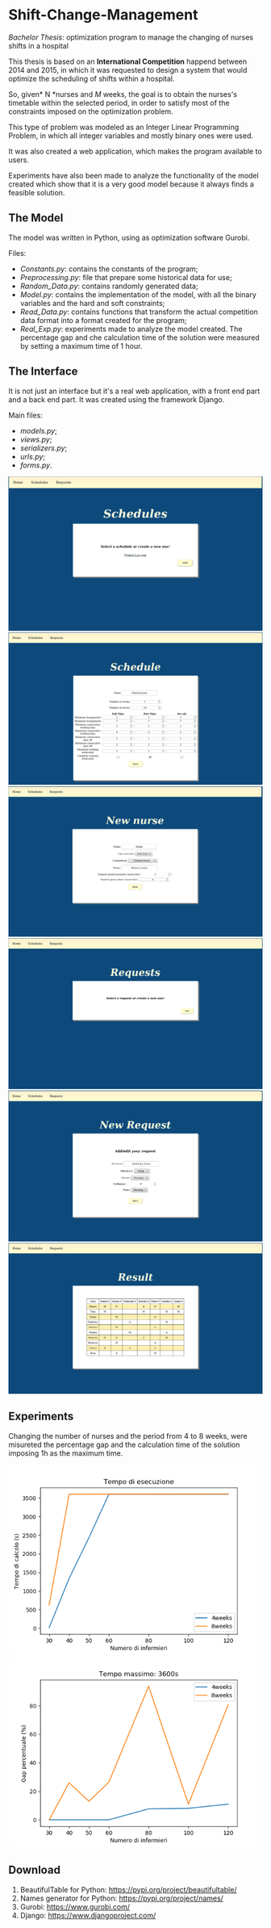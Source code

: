 # Shift-Change-Management
*Bachelor Thesis*: optimization program to manage the changing of nurses shifts in a hospital

This thesis is based on an **International Competition** happend between 2014 and 2015, in which it was requested to design a system that would optimize the scheduling of shifts within a hospital.

So, given* N *nurses and  *M* weeks, the goal is to obtain the nurses's timetable within the selected period, in order to satisfy most of the constraints imposed on the optimization problem.

This type of problem was modeled as an Integer Linear Programming Problem, in which all integer variables and mostly binary ones were used.

It was also created a web application, which makes the program available to users.

Experiments have also been made to analyze the functionality of the model created which show that it is a very good model because it always finds a feasible solution.

## The Model

The model was written in Python, using as optimization software Gurobi.

Files:
- *Constants.py*: contains the constants of the program;
- *Preprocessing.py*: file that prepare some historical data for use;
- *Random_Data.py*: contains randomly generated data;
- *Model.py*: contains the implementation of the model, with all the binary variables and the hard and soft constraints;
- *Read_Data.py*: contains functions that transform the actual competition data format into a format created for the program;
- *Real_Exp.py*: experiments made to analyze the model created. The percentage gap and che calculation time of the solution were measured by setting a maximum time of 1 hour. 

## The Interface
It is not just an interface but it's a real web application, with a front end part and a back end part. It was created using the framework Django.

Main files: 
- *models.py*;
- *views.py*;
- *serializers.py*;
- *urls.py*;
- *forms.py*.

![ ](Thesis/img/Schermate/S1.png  "Orari")
![ ](Thesis/img/Schermate/S2.png  "Orari")
![ ](Thesis/img/Schermate/S5.png  "Orari")
![ ](Thesis/img/Schermate/S3.png  "Orari")
![ ](Thesis/img/Schermate/S4.png  "Orari")
![ ](Thesis/img/Schermate/Result.png  "Orari")


## Experiments
Changing the number of nurses and the period from 4 to 8 weeks, were misureted the percentage gap and the calculation time of the solution imposing 1h as the maximum time.

![ ](Thesis/img/Problema4/Time_1h-h1_w4.png  "Tempo di calcolo della soluzione")
![ ](Thesis/img/Problema2/Gap_1h-h0_w4.png  "Gap percentuale")



## Download
1. BeautifulTable for Python:
https://pypi.org/project/beautifultable/
1. Names generator for Python:
https://pypi.org/project/names/
1. Gurobi: 
https://www.gurobi.com/
1. Django:
https://www.djangoproject.com/



